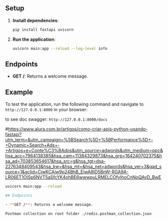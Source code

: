 
## Setup

1. **Install dependencies**:
    ```sh
    pip install fastapi uvicorn
    ```

2. **Run the application**:
    ```sh
    uvicorn main:app --reload --log-level info
    ```

## Endpoints

- **GET /**: Returns a welcome message.

## Example

To test the application, run the following command and navigate to `http://127.0.0.1:8000` in your browser:

to see doc swagger:  `http://127.0.0.1:8000/docs`

#https://www.alura.com.br/artigos/como-criar-apis-python-usando-fastapi?utm_term=&utm_campaign=%5BSearch%5D+%5BPerformance%5D+-+Dynamic+Search+Ads+-+Artigos+e+Conte%C3%BAdos&utm_source=adwords&utm_medium=ppc&hsa_acc=7964138385&hsa_cam=11384329873&hsa_grp=164240702375&hsa_ad=703853654617&hsa_src=g&hsa_tgt=dsa-2276348409543&hsa_kw=&hsa_mt=&hsa_net=adwords&hsa_ver=3&gad_source=1&gclid=CjwKCAjw9p24BhB_EiwA8ID5BnW-RGA9A-LR06ET1OlSp6NVT5aSfcYK4ohBE6wwwpuLRMELCOfyIhoCnNoQAvD_BwE

```sh
uvicorn main:app --reload

## Endpoints

- **GET /**: Returns a welcome message.

Postman collection on root folder ./redis.postman_collection.json